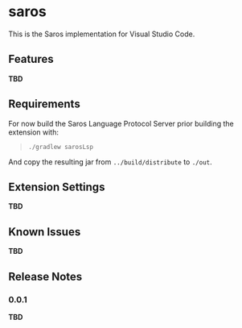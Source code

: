 # saros

This is the Saros implementation for Visual Studio Code.

## Features

**TBD**

## Requirements

For now build the Saros Language Protocol Server prior building the extension with:

> `./gradlew sarosLsp`

And copy the resulting jar from `../build/distribute` to `./out`.

## Extension Settings

**TBD**

## Known Issues

**TBD**

## Release Notes

### 0.0.1

**TBD**